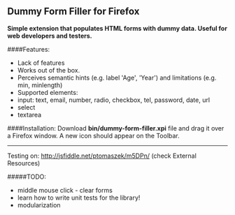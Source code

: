 Dummy Form Filler for Firefox
------

**Simple extension that populates HTML forms with dummy data. 
Useful for web developers and testers.**

####Features:
- Lack of features
- Works out of the box.
- Perceives semantic hints (e.g. label 'Age', 'Year') and limitations (e.g. min, minlength)
- Supported elements:
 - input: text, email, number, radio, checkbox, tel, password, date, url
 - select
 - textarea
 
####Installation:
Download **bin/dummy-form-filler.xpi** file and drag it over a Firefox window. A new icon should appear on the Toolbar.
 
---

Testing on: http://jsfiddle.net/ptomaszek/m5DPn/ (check External Resources)

#####TODO:
- middle mouse click - clear forms
- learn how to write unit tests for the library!
- modularization
